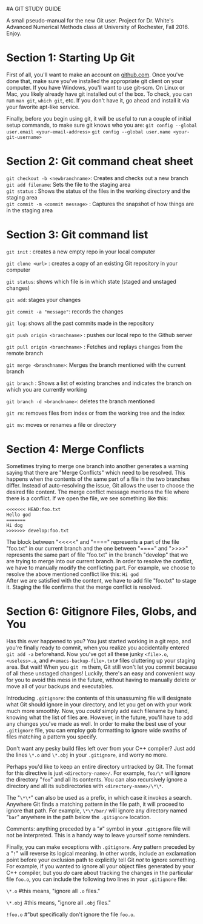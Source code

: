 #A GIT STUDY GUIDE

A small pseudo-manual for the new Git user. Project for Dr. White's Advanced Numerical Methods class at University of Rochester, Fall 2016. Enjoy.

**Section 1: Starting Up Git**
====

First of all, you'll want to make an account on [github.com](https://github.com). Once you've done that, make sure you've installed the appropriate git client on your computer. If you have Windows, you'll want to use git-scm. On Linux or Mac, you likely already have git installed out of the box. To check, you can run `man git`, `which git`, etc. If you don't have it, go ahead and install it via your favorite apt-like service.

Finally, before you begin using git, it will be useful to run a couple of initial setup commands, to make sure git knows who you are:
`git config --global user.email <your-email-address>` 
`git config --global user.name <your-git-username>`

**Section 2: Git command cheat sheet**
======
`git checkout -b <newbranchname>`: Creates and checks out a new branch  
`git add filename`: Sets the file to the staging area  
`git status` : Shows the status of the files in the working directory and the staging area  
`git commit -m <commit message>` : Captures the snapshot of how things are in the staging area  

**Section 3: Git command list**
======
`git init` : creates a new empty repo in your local computer

`git clone <url>` : creates a copy of an existing Git repository in your computer

`git status`: shows which file is in which state (staged and unstaged changes)

`git add`: stages your changes

`git commit -a "message"`: records the changes 

`git log`: shows all the past commits made in the repository

`git push origin <branchname>` : pushes our local repo to the Github server

`git pull origin <branchname>` : Fetches and replays changes from the remote branch

`git merge <branchname>`: Merges the branch mentioned with the current branch

`git branch` : Shows a list of existing branches and indicates the branch on which you are currently working

`git branch -d <branchname>`: deletes the branch mentioned

`git rm`: removes files from index or from the working tree and the index

`git mv`: moves or renames a file or directory  

**Section 4: Merge Conflicts**
=====
Sometimes trying to merge one branch into another generates a warning saying that there are "Merge Conflicts" which need to be resolved.
This happens when the contents of the same part of a file in the two branches differ. Instead of auto-resolving the issue, Git allows the user to choose the desired file content. 
The merge conflict message mentions the file where there is a conflict. If we open the file, we see something like this:  
```
<<<<<<< HEAD:foo.txt  
Hello god  
=======  
Hi dog  
>>>>>>> develop:foo.txt
```  
The block between "<<<<<" and "====" represents a part of the file "foo.txt" in our current branch and the one between "====" and ">>>>" represents the same part of file "foo.txt" in the branch "develop" that we are trying to merge into our current branch. In order to resolve the conflict, we have to manually modify the conflicting part. For example, we choose to resolve the above mentioned conflict like this:
`Hi god`  
After we are satisfied with the content, we have to add file "foo.txt" to stage it. Staging the file confirms that the merge conflict is resolved.

**Section 6: Gitignore Files, Globs, and You**
====
Has this ever happened to you? You just started working in a git repo, and you're finally ready to commit, when you realize you accidentally entered `git add -a` beforehand. Now you've got all these junky `<file>.o`, `<useless>.a`, and `#<emacs-backup-file>.txt#` files cluttering up your staging area. But wait! When you `git rm` them, Git still won't let you commit because of all these unstaged changes! Luckily, there's an easy and convenient way for you to avoid this mess in the future, without having to manually delete or move all of your backups and executables.

Introducing `.gitignore`: the contents of this unassuming file will designate what Git should ignore in your directory, and let you get on with your work much more smoothly. Now, you *could* simply add each filename by hand, knowing what the list of files are. However, in the future, you'll have to add any changes you've made as well. In order to make the best use of your `.gitignore` file, you can employ gob formatting to ignore wide swaths of files matching a pattern you specify.

Don't want any pesky build files left over from your C++ compiler? Just add the lines `\*.o` and `\*.obj` in your `.gitignore`, and worry no more.

Perhaps you'd like to keep an entire directory untracked by Git. The format for this directive is just `<directory-name>/`. For example, `foo/\*` will ignore the directory "`foo`" and all its contents. You can also recursively ignore a directory and all its subdirectories with `<directory-name>/\*\*`.

The "`\*\*`" can also be used as a prefix, in which case it invokes a search. Anywhere Git finds a matching pattern in the file path, it will proceed to ignore that path. For example, `\*\*/bar/` will ignore any directory named "`bar`" anywhere in the path below the `.gitignore` location.

Comments: anything preceded by a "`#`" symbol in your `.gitignore` file will not be interpreted. This is a handy way to leave yourself some reminders.

Finally, you can make exceptions with `.gitignore`. Any pattern preceded by a "`!`" will reverse its logical meaning. In other words, include an exclamation point before your exclusion path to explicitly tell Git *not* to ignore something. For example, if you wanted to ignore all your object files generated by your C++ compiler, but you *do* care about tracking the changes in the particular file `foo.o`, you can include the following two lines in your `.gitignore` file:

`\*.o` #this means, "ignore all `.o` files."

`\*.obj` #this means, "ignore all `.obj` files."

`!foo.o` #"but specifically don't ignore the file `foo.o`.